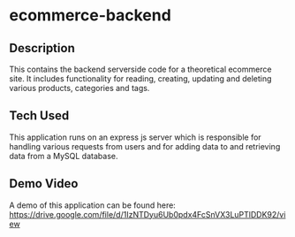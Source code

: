 # ecommerce-backend

## Description

This contains the backend serverside code for a theoretical ecommerce site. It includes functionality for reading, creating, updating and deleting various products, categories and tags.

## Tech Used

This application runs on an express js server which is responsible for handling various requests from users and for adding data to and retrieving data from a MySQL database.

## Demo Video

A demo of this application can be found here:
https://drive.google.com/file/d/1IzNTDyu6Ub0pdx4FcSnVX3LuPTlDDK92/view


